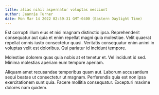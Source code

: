 ```yaml
---
title: alias nihil aspernatur voluptas nesciunt
author: Jeannie Turner
date: Mon Mar 14 2022 02:59:31 GMT-0400 (Eastern Daylight Time)
---
```

Est corrupti illum eius et nisi magnam distinctio ipsa. Reprehenderit consequatur aut quia et enim repellat magni quia molestiae. Velit quaerat repellat omnis iusto consectetur quasi. Veritatis consequatur enim animi in voluptas velit est doloribus. Qui pariatur id incidunt tempore.

 Molestiae dolorem quas quia nobis at et tenetur et. Vel incidunt id sed. Minima molestias aperiam eum tempore aperiam.

 Aliquam amet recusandae temporibus quam aut. Laborum accusantium sequi beatae ut consectetur ut magnam. Perferendis quia est non ipsa exercitationem sunt quia. Facere mollitia consequatur. Excepturi maxime dolores nam quidem.